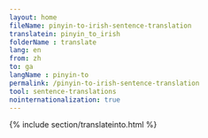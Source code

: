 ```yaml
---
layout: home
fileName: pinyin-to-irish-sentence-translation
translatein: pinyin_to_irish
folderName : translate
lang: en
from: zh
to: ga
langName : pinyin-to
permalink: /pinyin-to-irish-sentence-translation
tool: sentence-translations
nointernationalization: true
---
```

{% include section/translateinto.html %}
